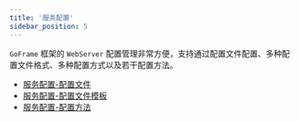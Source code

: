 ```yaml
---
title: '服务配置'
sidebar_position: 5
---
```


`GoFrame` 框架的 `WebServer` 配置管理非常方便，支持通过配置文件配置、多种配置文件格式、多种配置方式以及若干配置方法。

- [服务配置-配置文件](output/goframe-v2.2-md/WEB服务开发/服务配置/服务配置-配置文件)
- [服务配置-配置文件模板](output/goframe-v2.2-md/WEB服务开发/服务配置/服务配置-配置文件模板)
- [服务配置-配置方法](output/goframe-v2.2-md/WEB服务开发/服务配置/服务配置-配置方法)